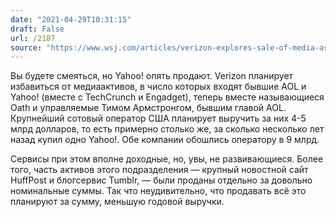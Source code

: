 ```yaml
---
date: "2021-04-29T10:31:15"
draft: False
url: /2187
source: "https://www.wsj.com/articles/verizon-explores-sale-of-media-assets-11619642003?st=7vlahg4339dhz9s&reflink=article_copyURL_share"
---
```


Вы будете смеяться, но Yahoo! опять продают. Verizon планирует избавиться от медиаактивов, в число которых входят бывшие AOL и Yahoo! (вместе с TechCrunch и Engadget), теперь вместе называющиеся Oath и управляемые Тимом Армстронгом, бывшим главой AOL. Крупнейший сотовый оператор США планирует выручить за них 4-5 млрд долларов, то есть примерно столько же, за сколько несколько лет назад купил одно Yahoo!. Обе компании обошлись оператору в 9 млрд.

Сервисы при этом вполне доходные, но, увы, не развивающиеся. Более того, часть активов этого подразделения — крупный новостной сайт HuffPost и блогсервис Tumblr, — были проданы отдельно за довольно номинальные суммы. Так что неудивительно, что продавать всё это планируют за сумму, меньшую годовой выручки.

